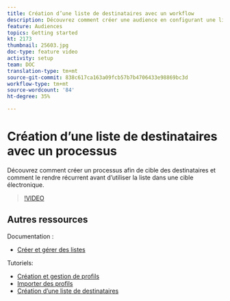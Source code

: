 ```yaml
---
title: Création d’une liste de destinataires avec un workflow
description: Découvrez comment créer une audience en configurant une liste de destinataires à partir de l'Explorateur.
feature: Audiences
topics: Getting started
kt: 2173
thumbnail: 25603.jpg
doc-type: feature video
activity: setup
team: DOC
translation-type: tm+mt
source-git-commit: 838c617ca163a09fcb57b7b4706433e98869bc3d
workflow-type: tm+mt
source-wordcount: '84'
ht-degree: 35%

---
```



# Création d’une liste de destinataires avec un processus

Découvrez comment créer un processus afin de cible des destinataires et comment le rendre récurrent avant d’utiliser la liste dans une cible électronique.

>[!VIDEO](https://video.tv.adobe.com/v/25603?quality=12)

## Autres ressources

Documentation :

* [Créer et gérer des listes](https://docs.adobe.com/content/help/fr-FR/campaign-classic/using/getting-started/profile-management/creating-and-managing-lists.html)

Tutoriels:

* [Création et gestion de profils](/help/profile-management/create-and-manage-profiles.md)
* [Importer des profils](/help/data-management/importing-profiles.md)  
* [Création d’une liste de destinataires](/help/profile-management/creating-a-list-of-recipients.md)
